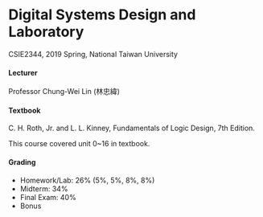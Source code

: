# Digital Systems Design and Laboratory


CSIE2344, 2019 Spring, National Taiwan University

#### Lecturer

Professor Chung-Wei Lin (林忠緯)

#### Textbook

C. H. Roth, Jr. and L. L. Kinney, Fundamentals of Logic Design, 7th Edition. 

This course covered unit 0~16 in textbook.

#### Grading

- Homework/Lab: 26% (5%, 5%, 8%, 8%)
- Midterm: 34%
- Final Exam: 40%
- Bonus 
